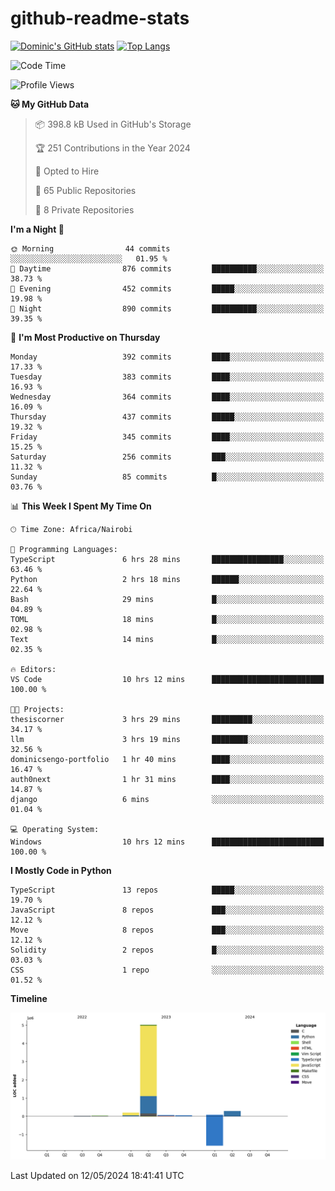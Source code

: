 # github-readme-stats
[![Dominic's GitHub stats](https://github-readme-stats.vercel.app/api?username=Domengo&show_icons=true)](https://github.com/anuraghazra/github-readme-stats)
[![Top Langs](https://github-readme-stats.vercel.app/api/top-langs/?username=Domengo&show_icons=true)](https://github.com/Domengo/github-readme-stats)

<!--START_SECTION:waka-->
![Code Time](http://img.shields.io/badge/Code%20Time-645%20hrs%2021%20mins-blue)

![Profile Views](http://img.shields.io/badge/Profile%20Views-0-blue)

**🐱 My GitHub Data** 

> 📦 398.8 kB Used in GitHub's Storage 
 > 
> 🏆 251 Contributions in the Year 2024
 > 
> 💼 Opted to Hire
 > 
> 📜 65 Public Repositories 
 > 
> 🔑 8 Private Repositories 
 > 
**I'm a Night 🦉** 

```text
🌞 Morning                44 commits          ░░░░░░░░░░░░░░░░░░░░░░░░░   01.95 % 
🌆 Daytime                876 commits         ██████████░░░░░░░░░░░░░░░   38.73 % 
🌃 Evening                452 commits         █████░░░░░░░░░░░░░░░░░░░░   19.98 % 
🌙 Night                  890 commits         ██████████░░░░░░░░░░░░░░░   39.35 % 
```
📅 **I'm Most Productive on Thursday** 

```text
Monday                   392 commits         ████░░░░░░░░░░░░░░░░░░░░░   17.33 % 
Tuesday                  383 commits         ████░░░░░░░░░░░░░░░░░░░░░   16.93 % 
Wednesday                364 commits         ████░░░░░░░░░░░░░░░░░░░░░   16.09 % 
Thursday                 437 commits         █████░░░░░░░░░░░░░░░░░░░░   19.32 % 
Friday                   345 commits         ████░░░░░░░░░░░░░░░░░░░░░   15.25 % 
Saturday                 256 commits         ███░░░░░░░░░░░░░░░░░░░░░░   11.32 % 
Sunday                   85 commits          █░░░░░░░░░░░░░░░░░░░░░░░░   03.76 % 
```


📊 **This Week I Spent My Time On** 

```text
🕑︎ Time Zone: Africa/Nairobi

💬 Programming Languages: 
TypeScript               6 hrs 28 mins       ████████████████░░░░░░░░░   63.46 % 
Python                   2 hrs 18 mins       ██████░░░░░░░░░░░░░░░░░░░   22.64 % 
Bash                     29 mins             █░░░░░░░░░░░░░░░░░░░░░░░░   04.89 % 
TOML                     18 mins             █░░░░░░░░░░░░░░░░░░░░░░░░   02.98 % 
Text                     14 mins             █░░░░░░░░░░░░░░░░░░░░░░░░   02.35 % 

🔥 Editors: 
VS Code                  10 hrs 12 mins      █████████████████████████   100.00 % 

🐱‍💻 Projects: 
thesiscorner             3 hrs 29 mins       █████████░░░░░░░░░░░░░░░░   34.17 % 
llm                      3 hrs 19 mins       ████████░░░░░░░░░░░░░░░░░   32.56 % 
dominicsengo-portfolio   1 hr 40 mins        ████░░░░░░░░░░░░░░░░░░░░░   16.47 % 
auth0next                1 hr 31 mins        ████░░░░░░░░░░░░░░░░░░░░░   14.87 % 
django                   6 mins              ░░░░░░░░░░░░░░░░░░░░░░░░░   01.04 % 

💻 Operating System: 
Windows                  10 hrs 12 mins      █████████████████████████   100.00 % 
```

**I Mostly Code in Python** 

```text
TypeScript               13 repos            █████░░░░░░░░░░░░░░░░░░░░   19.70 % 
JavaScript               8 repos             ███░░░░░░░░░░░░░░░░░░░░░░   12.12 % 
Move                     8 repos             ███░░░░░░░░░░░░░░░░░░░░░░   12.12 % 
Solidity                 2 repos             █░░░░░░░░░░░░░░░░░░░░░░░░   03.03 % 
CSS                      1 repo              ░░░░░░░░░░░░░░░░░░░░░░░░░   01.52 % 
```



**Timeline**

![Lines of Code chart](https://raw.githubusercontent.com/Domengo/Domengo/main/assets/bar_graph.png)


 Last Updated on 12/05/2024 18:41:41 UTC
<!--END_SECTION:waka-->


